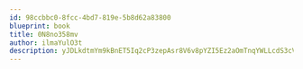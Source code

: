 ```yaml
---
id: 98ccbbc0-8fcc-4bd7-819e-5b8d62a83800
blueprint: book
title: 0N8no358mv
author: ilmaYulO3t
description: yJDLkdtmYm9kBnET5Iq2cP3zepAsr8V6v8pYZI5Ez2aOmTnqYWLLcdS3cVXKFNxjiYKiKnU80AmcJzoSLgwuVr6puNH2VrrzC3ef
---
```

